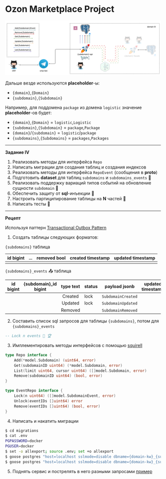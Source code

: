 # Ozon Marketplace Project

![schema](images/postgres.png)

Дальше везде используются **placeholder**-ы:

- `{domain}`,`{Domain}`
- `{subdomain}`,`{Subdomain}`

Например, для поддомена `package` из домена `logistic` значение **placeholder**-ов будет:

- `{domain}`,`{Domain}` = `logistic`,`Logistic`
- `{subdomain}`,`{Subdomain}` = `package`,`Package`
- `{domain}`/`{subdomain}` = `logistic`/`package`
- `{subdomains}`,`{Subdomains}` = `packages`,`Packages`

---

**Задание IV**

1. Реализовать методы для интерфейса `Repo`
2. Написать миграции для создания таблиц и создания индексов
3. Реализовать методы для интерфейса `RepoEvent` (сообщения в **proto**)
4. Подготовить **dataset** для таблиц `subdomains` и `subdomains_events` :gem:
5. Реализовать поддержку вариаций типов событий на обновление сущности `subdomain` :gem:
6. Обеспечить защиту от **sql**-инъекции :gem:
7. Настроить партиципирование таблицы на **N** частей :gem:
8. Написать тесты :gem:

---

**Рецепт**

Используя паттерн [Transactional Outbox Pattern](https://microservices.io/patterns/data/transactional-outbox.html)

1. Создать таблицы следующих форматов:

`{subdomains}` таблица

| id **bigint** | ...  | removed **bool** | created **timestamp** | updated **timestamp** |
| :-----------: | :--: | :--------------: | :-------------------: | :-------------------: |
|               |      |                  |                       |                       |



`{subdomains}_events` 📤 таблица

| id **bigint** | {subdomain}_id **bigint** | type **text** | status | payload **jsonb**  | updated **timestamp** |
| :-----------: | :-----------------------: | :-----------: | ------ | :----------------: | ------- |
|               |                           |    Created    | lock   | `SubdomainCreated` |         |
|               |                           |    Updated    | lock   | `SubdomainUpdated` |         |
|               |                           |    Removed    |        | `SubdomainRemoved` |         |


2. Составить список sql запросов для таблицы `{subdomains}`, потом для `{subdomains}_events`

```sql
-- Lock n events 🐘 🏆
```

3. Имплементировать методы интерфейсов с помощью [squirell](https://github.com/Masterminds/squirrel)

```go
type Repo interface {
	Add(*model.Subdomain) (uint64, error)
	Get(subdomainID uint64) (*model.Subdomain, error)
	List(limit uint64, cursor uint64) ([]model.Subdomain, error)
	Remove(subdomainID uint64) (bool, error)
}
```


```go
type EventRepo interface {
	Lock(n uint64) ([]model.SubdomainEvent, error)
	Unlock(eventIDs []uint64) error
	Remove(eventIDs []uint64) (bool, error)
}
```

4. Написать и накатить миграции
```sh
$ cd migrations
$ cat .env
PGPASSWORD=docker
PGUSER=docker
$ set -o allexport; source .env; set +o allexport
$ goose postgres "host=localhost sslmode=disable dbname={domain-kw}_{subdomain}_api port=5432" up
$ goose postgres "host=localhost sslmode=disable dbname={domain-kw}_{subdomain}_api port=5432" status
```
5. Поднять сервис и пострелять в него разными запросами [пример](https://github.com/ozonmp/omp-template-api/blob/main/DOCS.md#gateway)
